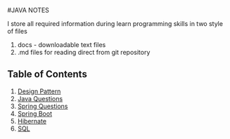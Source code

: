 #JAVA NOTES

I store all required information during learn programming skills in two style of files 

1. docs - downloadable text files
2. .md files for reading direct from git repository

## Table of Contents

1. [Design Pattern](Patterns.md)
2. [Java Questions](JavaQuestions.md)
3. [Spring Questions](SpringQuestions.md)
4. [Spring Boot](SpringBoot.md)
5. [Hibernate](hibernate.md)
6. [SQL](SQL.md)